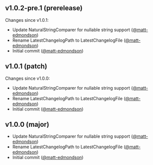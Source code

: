 ## v1.0.2-pre.1 (prerelease)

Changes since v1.0.1:

- Update NaturalStringComparer for nullable string support ([@matt-edmondson](https://github.com/matt-edmondson))
- Rename LatestChangelogPath to LatestChangelogFile ([@matt-edmondson](https://github.com/matt-edmondson))
- Initial commit ([@matt-edmondson](https://github.com/matt-edmondson))
## v1.0.1 (patch)

Changes since v1.0.0:

- Update NaturalStringComparer for nullable string support ([@matt-edmondson](https://github.com/matt-edmondson))
- Rename LatestChangelogPath to LatestChangelogFile ([@matt-edmondson](https://github.com/matt-edmondson))
- Initial commit ([@matt-edmondson](https://github.com/matt-edmondson))
## v1.0.0 (major)

- Update NaturalStringComparer for nullable string support ([@matt-edmondson](https://github.com/matt-edmondson))
- Rename LatestChangelogPath to LatestChangelogFile ([@matt-edmondson](https://github.com/matt-edmondson))
- Initial commit ([@matt-edmondson](https://github.com/matt-edmondson))
